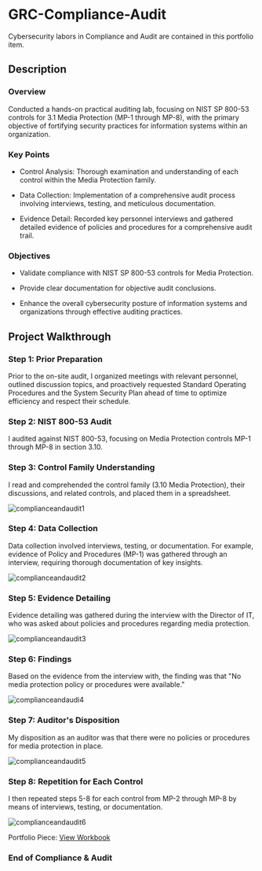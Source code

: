 # GRC-Compliance-Audit
Cybersecurity labors in Compliance and Audit are contained in this portfolio item.

## Description

### Overview

Conducted a hands-on practical auditing lab, focusing on NIST SP 800-53 controls for 3.1 Media Protection (MP-1 through MP-8), with the primary objective of fortifying security practices for information systems within an organization.

### Key Points

+ Control Analysis: Thorough examination and understanding of each control within the Media Protection family.

+ Data Collection: Implementation of a comprehensive audit process involving interviews, testing, and meticulous documentation.

+ Evidence Detail: Recorded key personnel interviews and gathered detailed evidence of policies and procedures for a comprehensive audit trail.

### Objectives

+ Validate compliance with NIST SP 800-53 controls for Media Protection.

+ Provide clear documentation for objective audit conclusions.

+ Enhance the overall cybersecurity posture of information systems and organizations through effective auditing practices.

## Project Walkthrough

### Step 1: Prior Preparation

Prior to the on-site audit, I organized meetings with relevant personnel, outlined discussion topics, and proactively requested Standard Operating Procedures and the System Security Plan ahead of time to optimize efficiency and respect their schedule.

### Step 2: NIST 800-53 Audit

I audited against NIST 800-53, focusing on Media Protection controls MP-1 through MP-8 in section 3.10.

### Step 3: Control Family Understanding

I read and comprehended the control family (3.10 Media Protection), their discussions, and related controls, and placed them in a spreadsheet.

![complianceandaudit1](https://github.com/reachchrisyoung/GRC-Compliance-Audit/assets/104402775/ee410383-1adb-4847-86de-0760869907e1)

### Step 4: Data Collection

Data collection involved interviews, testing, or documentation. For example, evidence of Policy and Procedures (MP-1) was gathered through an interview, requiring thorough documentation of key insights.

![complianceandaudit2](https://github.com/reachchrisyoung/GRC-Compliance-Audit/assets/104402775/a9c505d4-f03e-444e-9389-984d92f5318b)

### Step 5: Evidence Detailing

Evidence detailing was gathered during the interview with the Director of IT, who was asked about policies and procedures regarding media protection.

![complianceandaudit3](https://github.com/reachchrisyoung/GRC-Compliance-Audit/assets/104402775/50e7e23c-6c7e-4d1b-b036-803f7205e51a)

### Step 6: Findings

Based on the evidence from the interview with, the finding was that "No media protection policy or procedures were available."

![complianceandaudi4](https://github.com/reachchrisyoung/GRC-Compliance-Audit/assets/104402775/aeb0c8e7-d8ee-4f76-aff4-aad510d46585)

### Step 7: Auditor's Disposition

My disposition as an auditor was that there were no policies or procedures for media protection in place.

![complianceandaudit5](https://github.com/reachchrisyoung/GRC-Compliance-Audit/assets/104402775/6cfba2f2-588d-40f7-9c4f-a57cad80c1f6)

### Step 8: Repetition for Each Control

I then repeated steps 5-8 for each control from MP-2 through MP-8 by means of interviews, testing, or documentation.

![complianceandaudit6](https://github.com/reachchrisyoung/GRC-Compliance-Audit/assets/104402775/365f0aeb-879b-4844-a5c0-1788b47008e1)

Portfolio Piece: [View Workbook](https://docs.google.com/spreadsheets/d/1jQR1PamUc_pIrJh2ZrTXUHRLDr-6X21qSU-_bdhj4EA/edit?usp=sharing)

### End of Compliance & Audit












